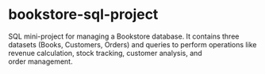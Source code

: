# bookstore-sql-project
SQL mini-project for managing a Bookstore database. It contains three datasets (Books, Customers, Orders) and queries to perform operations like revenue calculation, stock tracking, customer analysis, and order management.
